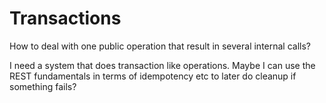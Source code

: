# Transactions

How to deal with one public operation that result in several internal calls?

I need a system that does transaction like operations. Maybe I can use the REST fundamentals in terms of idempotency etc to later do cleanup if something fails?
